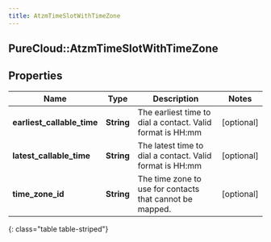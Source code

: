 ```yaml
---
title: AtzmTimeSlotWithTimeZone
---
```

## PureCloud::AtzmTimeSlotWithTimeZone

## Properties

|Name | Type | Description | Notes|
|------------ | ------------- | ------------- | -------------|
| **earliest_callable_time** | **String** | The earliest time to dial a contact. Valid format is HH:mm | [optional] |
| **latest_callable_time** | **String** | The latest time to dial a contact. Valid format is HH:mm | [optional] |
| **time_zone_id** | **String** | The time zone to use for contacts that cannot be mapped. | [optional] |
{: class="table table-striped"}


